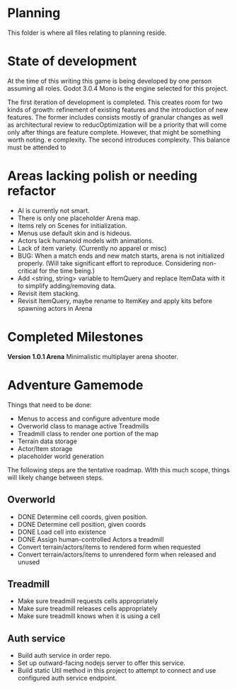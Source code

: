 # Planning

This folder is where all files relating to planning reside.

# State of development

At the time of this writing this game is being developed by
one person assuming all roles. Godot 3.0.4 Mono is the engine selected 
for this project.

The first iteration of development is completed. This creates room for
two kinds of growth: refinement of existing features and the introduction
of new features. The former includes consists mostly of granular changes
as well as architectural review to reducOptimization will be a priority that will come only after things are feature complete.  However, that might be something worth noting. e complexity. The second introduces
complexity. This balance must be attended to 

# Areas lacking polish or needing refactor
- AI is currently not smart.
- There is only one placeholder Arena map.
- Items rely on Scenes for initialization.
- Menus use default skin and is hideous.
- Actors lack humanoid models with animations.
- Lack of item variety. (Currently no apparel or misc)
- BUG: When a match ends and new match starts, arena is not initialized properly. (Will take significant effort to reproduce. Considering non-critical for the time being.)
- Add <string, string> variable to ItemQuery and replace ItemData with it to simplify adding/removing data.
- Revisit item stacking.
- Revisit ItemQuery, maybe rename to ItemKey and apply kits before spawning actors in Arena
# Completed Milestones

**Version 1.0.1 Arena**
Minimalistic multiplayer arena shooter.


# Adventure Gamemode

Things that need to be done:
- Menus to access and configure adventure mode
- Overworld class to manage active Treadmills
- Treadmill class to render one portion of the map
- Terrain data storage
- Actor/Item storage
- placeholder world generation

The following steps are the tentative roadmap. WIth this much scope, things will likely change between steps.

## Overworld
- DONE Determine cell coords, given position.
- DONE Determine cell position, given coords
- DONE Load cell into existence 
- DONE Assign human-controlled Actors a treadmill
- Convert terrain/actors/items to rendered form when requested
- Convert terrain/actors/items to unrendered form when released and unused

## Treadmill
- Make sure treadmill requests cells appropriately
- Make sure treadmill releases cells appropriately
- Make sure treadmill knows when it is using a cell

## Auth service
- Build auth service in order repo.
- Set up outward-facing nodejs server to offer this service.
- Build static Util method in this project to attempt to connect and use configured auth service endpoint.